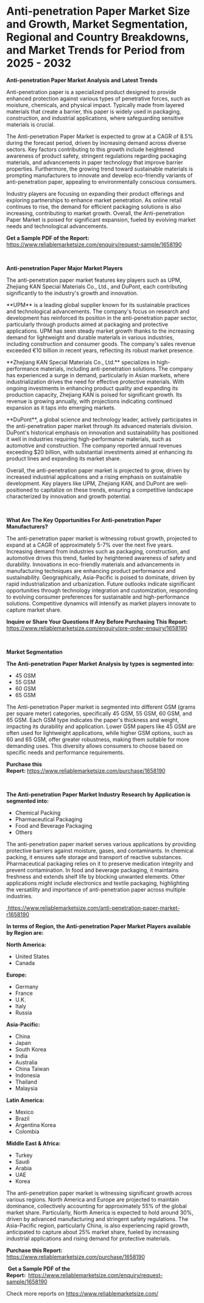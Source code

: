 <p><h1>Anti-penetration Paper Market Size and Growth, Market Segmentation, Regional and Country Breakdowns, and Market Trends for Period from 2025 -  2032</h1></p><p><strong>Anti-penetration Paper Market Analysis and Latest Trends</strong></p>
<p><p>Anti-penetration paper is a specialized product designed to provide enhanced protection against various types of penetrative forces, such as moisture, chemicals, and physical impact. Typically made from layered materials that create a barrier, this paper is widely used in packaging, construction, and industrial applications, where safeguarding sensitive materials is crucial.</p><p>The Anti-penetration Paper Market is expected to grow at a CAGR of 8.5% during the forecast period, driven by increasing demand across diverse sectors. Key factors contributing to this growth include heightened awareness of product safety, stringent regulations regarding packaging materials, and advancements in paper technology that improve barrier properties. Furthermore, the growing trend toward sustainable materials is prompting manufacturers to innovate and develop eco-friendly variants of anti-penetration paper, appealing to environmentally conscious consumers.</p><p>Industry players are focusing on expanding their product offerings and exploring partnerships to enhance market penetration. As online retail continues to rise, the demand for efficient packaging solutions is also increasing, contributing to market growth. Overall, the Anti-penetration Paper Market is poised for significant expansion, fueled by evolving market needs and technological advancements.</p></p>
<p><strong>Get a Sample PDF of the Report:&nbsp;</strong> <a href="https://www.reliablemarketsize.com/enquiry/request-sample/1658190?utm_campaign=3452&utm_medium=2&utm_source=Github&utm_content=ia&utm_term=23032025&utm_id=anti-penetration-paper">https://www.reliablemarketsize.com/enquiry/request-sample/1658190</a></p>
<p>&nbsp;</p>
<p><strong>Anti-penetration Paper Major Market Players</strong></p>
<p><p>The anti-penetration paper market features key players such as UPM, Zhejiang KAN Special Materials Co., Ltd., and DuPont, each contributing significantly to the industry's growth and innovation.</p><p>**UPM** is a leading global supplier known for its sustainable practices and technological advancements. The company's focus on research and development has reinforced its position in the anti-penetration paper sector, particularly through products aimed at packaging and protective applications. UPM has seen steady market growth thanks to the increasing demand for lightweight and durable materials in various industries, including construction and consumer goods. The company's sales revenue exceeded €10 billion in recent years, reflecting its robust market presence.</p><p>**Zhejiang KAN Special Materials Co., Ltd.** specializes in high-performance materials, including anti-penetration solutions. The company has experienced a surge in demand, particularly in Asian markets, where industrialization drives the need for effective protective materials. With ongoing investments in enhancing product quality and expanding its production capacity, Zhejiang KAN is poised for significant growth. Its revenue is growing annually, with projections indicating continued expansion as it taps into emerging markets.</p><p>**DuPont**, a global science and technology leader, actively participates in the anti-penetration paper market through its advanced materials division. DuPont's historical emphasis on innovation and sustainability has positioned it well in industries requiring high-performance materials, such as automotive and construction. The company reported annual revenues exceeding $20 billion, with substantial investments aimed at enhancing its product lines and expanding its market share.</p><p>Overall, the anti-penetration paper market is projected to grow, driven by increased industrial applications and a rising emphasis on sustainable development. Key players like UPM, Zhejiang KAN, and DuPont are well-positioned to capitalize on these trends, ensuring a competitive landscape characterized by innovation and growth potential.</p></p>
<p>&nbsp;</p>
<p><strong>What Are The Key Opportunities For Anti-penetration Paper Manufacturers?</strong></p>
<p><p>The anti-penetration paper market is witnessing robust growth, projected to expand at a CAGR of approximately 5-7% over the next five years. Increasing demand from industries such as packaging, construction, and automotive drives this trend, fueled by heightened awareness of safety and durability. Innovations in eco-friendly materials and advancements in manufacturing techniques are enhancing product performance and sustainability. Geographically, Asia-Pacific is poised to dominate, driven by rapid industrialization and urbanization. Future outlooks indicate significant opportunities through technology integration and customization, responding to evolving consumer preferences for sustainable and high-performance solutions. Competitive dynamics will intensify as market players innovate to capture market share.</p></p>
<p><strong>Inquire or Share Your Questions If Any Before Purchasing This Report:</strong> <a href="https://www.reliablemarketsize.com/enquiry/pre-order-enquiry/1658190?utm_campaign=3452&utm_medium=2&utm_source=Github&utm_content=ia&utm_term=23032025&utm_id=anti-penetration-paper">https://www.reliablemarketsize.com/enquiry/pre-order-enquiry/1658190</a></p>
<p>&nbsp;</p>
<p><strong>Market Segmentation</strong></p>
<p><strong>The Anti-penetration Paper Market Analysis by types is segmented into:</strong></p>
<p><ul><li>45 GSM</li><li>55 GSM</li><li>60 GSM</li><li>65 GSM</li></ul></p>
<p><p>The Anti-penetration Paper market is segmented into different GSM (grams per square meter) categories, specifically 45 GSM, 55 GSM, 60 GSM, and 65 GSM. Each GSM type indicates the paper's thickness and weight, impacting its durability and application. Lower GSM papers like 45 GSM are often used for lightweight applications, while higher GSM options, such as 60 and 65 GSM, offer greater robustness, making them suitable for more demanding uses. This diversity allows consumers to choose based on specific needs and performance requirements.</p></p>
<p><strong>Purchase this Report:&nbsp;</strong><a href="https://www.reliablemarketsize.com/purchase/1658190?utm_campaign=3452&utm_medium=2&utm_source=Github&utm_content=ia&utm_term=23032025&utm_id=anti-penetration-paper">https://www.reliablemarketsize.com/purchase/1658190</a></p>
<p>&nbsp;</p>
<p><strong>The Anti-penetration Paper Market Industry Research by Application is segmented into:</strong></p>
<p><ul><li>Chemical Packing</li><li>Pharmaceutical Packaging</li><li>Food and Beverage Packaging</li><li>Others</li></ul></p>
<p><p>The anti-penetration paper market serves various applications by providing protective barriers against moisture, gases, and contaminants. In chemical packing, it ensures safe storage and transport of reactive substances. Pharmaceutical packaging relies on it to preserve medication integrity and prevent contamination. In food and beverage packaging, it maintains freshness and extends shelf life by blocking unwanted elements. Other applications might include electronics and textile packaging, highlighting the versatility and importance of anti-penetration paper across multiple industries.</p></p>
<p><a href="https://www.reliablemarketsize.com/anti-penetration-paper-market-r1658190?utm_campaign=3452&utm_medium=2&utm_source=Github&utm_content=ia&utm_term=23032025&utm_id=anti-penetration-paper">&nbsp;https://www.reliablemarketsize.com/anti-penetration-paper-market-r1658190</a></p>
<p><strong>In terms of Region, the Anti-penetration Paper Market Players available by Region are:</strong></p>
<p>
    <p> <strong> North America: </strong>
        <ul>
            <li>United States</li>
            <li>Canada</li>
        </ul>
        </p> 
    <p> <strong> Europe: </strong>
        <ul>
            <li>Germany</li>
            <li>France</li>
            <li>U.K.</li>
            <li>Italy</li>
            <li>Russia</li>
        </ul>
        </p> 
    <p> <strong> Asia-Pacific: </strong>
        <ul>
            <li>China</li>
            <li>Japan</li>
            <li>South Korea</li>
            <li>India</li>
            <li>Australia</li>
            <li>China Taiwan</li>
            <li>Indonesia</li>
            <li>Thailand</li>
            <li>Malaysia</li>
        </ul>
        </p> 
    <p> <strong> Latin America: </strong>
        <ul>
            <li>Mexico</li>
            <li>Brazil</li>
            <li>Argentina Korea</li>
            <li>Colombia</li>
        </ul>
        </p> 
    <p> <strong> Middle East & Africa: </strong>
        <ul>
            <li>Turkey</li>
            <li>Saudi</li>
            <li>Arabia</li>
            <li>UAE</li>
            <li>Korea</li>
        </ul>
    </p>
    </p>
<p><p>The anti-penetration paper market is witnessing significant growth across various regions. North America and Europe are projected to maintain dominance, collectively accounting for approximately 55% of the global market share. Particularly, North America is expected to hold around 30%, driven by advanced manufacturing and stringent safety regulations. The Asia-Pacific region, particularly China, is also experiencing rapid growth, anticipated to capture about 25% market share, fueled by increasing industrial applications and rising demand for protective materials.</p></p>
<p><strong>Purchase this Report: </strong><a href="https://www.reliablemarketsize.com/purchase/1658190?utm_campaign=3452&utm_medium=2&utm_source=Github&utm_content=ia&utm_term=23032025&utm_id=anti-penetration-paper">https://www.reliablemarketsize.com/purchase/1658190</a></p>
<p>&nbsp;<strong>Get a Sample PDF of the Report:&nbsp;&nbsp;</strong><a href="https://www.reliablemarketsize.com/enquiry/request-sample/1658190?utm_campaign=3452&utm_medium=2&utm_source=Github&utm_content=ia&utm_term=23032025&utm_id=anti-penetration-paper">https://www.reliablemarketsize.com/enquiry/request-sample/1658190</a></p>
<p><strong></strong></p>
<p>Check more reports on <a href="https://www.reliablemarketsize.com/?utm_campaign=3452&utm_medium=2&utm_source=Github&utm_content=ia&utm_term=23032025&utm_id=anti-penetration-paper">https://www.reliablemarketsize.com/</a></p>